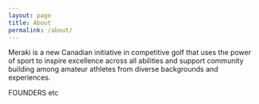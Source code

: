 ```yaml
---
layout: page
title: About
permalink: /about/
---
```


Meraki is a new Canadian initiative in competitive golf that uses the power of sport to inspire excellence across all abilities and support community building among amateur athletes from diverse backgrounds and experiences.

FOUNDERS
etc
